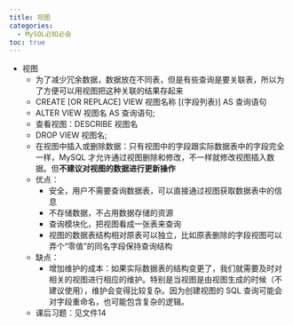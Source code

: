 ```yaml
---
title: 视图
categories:
  - MySQL必知必会
toc: true 
---
```


- 视图
  - 为了减少冗余数据，数据放在不同表，但是有些查询是要关联表，所以为了方便可以用视图把这种关联的结果存起来
  - CREATE [OR REPLACE] VIEW 视图名称 [(字段列表)] AS 查询语句
  - ALTER VIEW 视图名 AS 查询语句;
  - 查看视图：DESCRIBE 视图名
  - DROP VIEW 视图名;
  - 在视图中插入或删除数据：只有视图中的字段跟实际数据表中的字段完全一样，MySQL 才允许通过视图删除和修改，不一样就修改视图插入数据。但**不建议对视图的数据进行更新操作**
  - 优点：
    - 安全，用户不需要查询数据表，可以直接通过视图获取数据表中的信息
    - 不存储数据，不占用数据存储的资源
    - 查询模块化，把视图看成一张表来查询
    - 视图的数据表结构相对原表可以独立，比如原表删除的字段视图可以弄个“零值”的同名字段保持查询结构
  - 缺点：
    - 增加维护的成本：如果实际数据表的结构变更了，我们就需要及时对相关的视图进行相应的维护。特别是当视图是由视图生成的时候（不建议使用），维护会变得比较复杂。因为创建视图的 SQL 查询可能会对字段重命名，也可能包含复杂的逻辑。
  - 课后习题：见文件14

